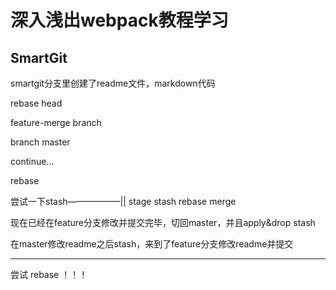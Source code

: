 # 深入浅出webpack教程学习

## SmartGit

smartgit分支里创建了readme文件，markdown代码

rebase head

feature-merge branch

branch master

continue...

rebase

尝试一下stash——————|| stage  stash  rebase merge 

现在已经在feature分支修改并提交完毕，切回master，并且apply&drop stash

在master修改readme之后stash，来到了feature分支修改readme并提交

------

尝试 rebase ！！！
